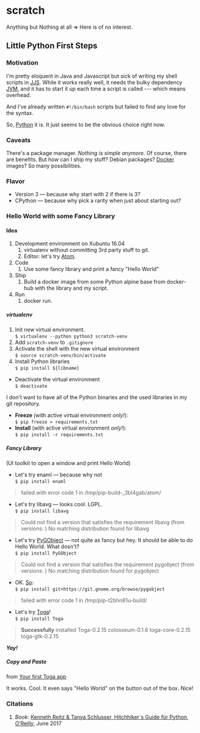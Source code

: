 # scratch
Anything but Nothing at all &rArr; Here is of no interest.

## Little Python First Steps

### Motivation
I'm pretty eloquent in Java and Javascript but sick of writing my shell scripts in [JJS](https://en.wikipedia.org/wiki/Nashorn_(JavaScript_engine)). While it works really well, it needs the bulky dependency [JVM](https://en.wikipedia.org/wiki/Java_virtual_machine), and it has to start it up each time a script is called --- which means overhead.

And I've already written `#!/bin/bash` scripts but failed to find any love for the syntax.

So, [Python](https://www.python.org/) it is. It just seems to be the obvious choice right now.

### Caveats
There's a package manager. _Nothing is simple anymore._ Of course, there are benefits. But how can I ship my stuff? Debian packages? [Docker](https://www.docker.com/) images? So many possibilities.

### Flavor
- Version 3 &mdash; because why start with 2 if there is 3?
- CPython &mdash; because why pick a rarity when just about starting out?

### Hello World with some Fancy Library

#### Idea
1. Development environment on Xubuntu 16.04
    1. virtualenv without committing 3rd party stuff to git.
    2. Editor: let's try [Atom](https://atom.io/).
2. Code
    1. Use some fancy library and print a fancy "Hello World"
3. Ship
    1. Build a docker image from some Python alpine base from docker-hub with the library and my script.
4. Run
    1. docker run.

##### virtualenv
1. Init new virtual environment.  
    `$ virtualenv --python python3 scratch-venv`
2. Add `scratch-venv` to `.gitignore`
3. Activate the shell with the new virtual environment  
    `$ source scratch-venv/bin/activate`
4. Install Python libraries  
    `$ pip install ${libname}`


- Deactivate the virtual environment  
    `$ deactivate`

I don't want to have all of the Python binaries and the used libraries in my git repository.

- **Freeze** (with active virtual environment _only!_):  
    `$ pip freeze > requirements.txt`
- **Install** (with active virtual environment _only!_):  
    `$ pip install -r requirements.txt`


##### Fancy Library
(UI toolkit to open a window and print Hello World)

- Let's try enaml &mdash; because why not  
`$ pip install enaml`
> failed with error code 1 in /tmp/pip-build-\_3bl4gab/atom/

- Let's try libavg &mdash; looks cool. LGPL.  
`$ pip install libavg`
> Could not find a version that satisfies the requirement libavg (from versions: )
No matching distribution found for libavg

- Let's try [PyGObject](https://pygobject.readthedocs.io/en/latest/) &mdash; not quite as fancy but hey. It should be able to do Hello World. What dosn't?  
`$ pip install PyGObject`
>Could not find a version that satisfies the requirement pygobject (from versions: )
No matching distribution found for pygobject

- OK. [So](https://mathieu.daitauha.fr/blog/2016/07/06/pip-install-pygobject/):  
`$ pip install git+https://git.gnome.org/browse/pygobject`
> failed with error code 1 in /tmp/pip-t2bhn81u-build/

- Let's try [Toga](https://pybee.org/project/projects/libraries/toga/)!  
`$ pip install Toga`
> **Successfully** installed Toga-0.2.15 colosseum-0.1.6 toga-core-0.2.15 toga-gtk-0.2.15

***Yay!***

##### Copy and Paste
from [Your first Toga app](https://toga.readthedocs.io/en/latest/tutorial/tutorial-0.html)

It works. Cool. It even says "Hello World" on the button out of the box. Nice!

### Citations
1. _Book_: [Kenneth Reitz & Tanya Schlusser, Hitchhiker´s Guide für Python, O’Reilly](https://www.oreilly.de/buecher/12951/9783960090458-hitchhiker%26acute%3Bs-guide-f%C3%BCr-python.html), June 2017

